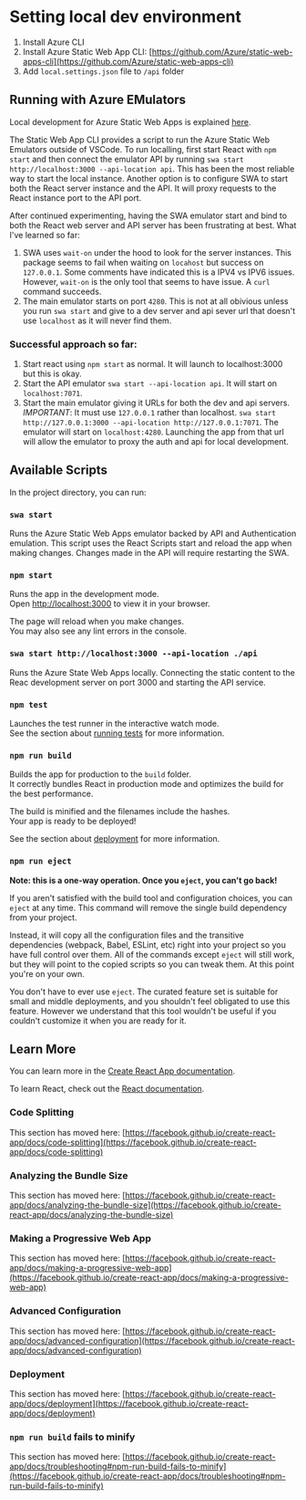 # Setting local dev environment

1. Install Azure CLI
2. Install Azure Static Web App CLI: [https://github.com/Azure/static-web-apps-cli](https://github.com/Azure/static-web-apps-cli)
3. Add `local.settings.json` file to `/api` folder

## Running with Azure EMulators

Local development for Azure Static Web Apps is explained [here](https://learn.microsoft.com/en-us/azure/static-web-apps/local-development).

The Static Web App CLI provides a script to run the Azure Static Web Emulators outside of VSCode. To run localling, 
first start React with `npm start` and then connect the emulator API by running `swa start http://localhost:3000 --api-location api`.
This has been the most reliable way to start the local instance. Another option is to configure SWA to
start both the React server instance and the API. It will proxy requests to the React instance port to the API port.

After continued experimenting, having the SWA emulator start and bind to both the React web server and API server has been frustrating at best. What I've learned so far:

1. SWA uses `wait-on` under the hood to look for the server instances. This package seems to fail when waiting on `locahost` but success on `127.0.0.1`. Some comments have indicated this is a IPV4 vs IPV6 issues. However, `wait-on` is the only tool that seems to have issue. A `curl` command succeeds. 
2. The main emulator starts on port `4280`. This is not at all obivious unless you run `swa start` and give to a dev server and api sever url that doesn't use `localhost` as it will never find them. 

### Successful approach so far:

1. Start react using `npm start` as normal. It will launch to localhost:3000 but this is okay.
2. Start the API emulator `swa start --api-location api`. It will start on `localhost:7071`.
3. Start the main emulator giving it URLs for both the dev and api servers. *IMPORTANT*: It must use `127.0.0.1` rather than localhost. `swa start http://127.0.0.1:3000 --api-location http://127.0.0.1:7071`. The emulator will start on `localhost:4280`. Launching the app from that url will allow the emulator to proxy the auth and api for local development.


## Available Scripts

In the project directory, you can run:

### `swa start`

Runs the Azure Static Web Apps emulator backed by API and Authentication emulation.
This script uses the React Scripts start and reload the app when making changes. Changes
made in the API will require restarting the SWA. 

### `npm start`

Runs the app in the development mode.\
Open [http://localhost:3000](http://localhost:3000) to view it in your browser.

The page will reload when you make changes.\
You may also see any lint errors in the console.

### `swa start http://localhost:3000 --api-location ./api`

Runs the Azure State Web Apps locally. Connecting the static content to
the Reac development server on port 3000 and starting the API service. 

### `npm test`

Launches the test runner in the interactive watch mode.\
See the section about [running tests](https://facebook.github.io/create-react-app/docs/running-tests) for more information.

### `npm run build`

Builds the app for production to the `build` folder.\
It correctly bundles React in production mode and optimizes the build for the best performance.

The build is minified and the filenames include the hashes.\
Your app is ready to be deployed!

See the section about [deployment](https://facebook.github.io/create-react-app/docs/deployment) for more information.

### `npm run eject`

**Note: this is a one-way operation. Once you `eject`, you can't go back!**

If you aren't satisfied with the build tool and configuration choices, you can `eject` at any time. This command will remove the single build dependency from your project.

Instead, it will copy all the configuration files and the transitive dependencies (webpack, Babel, ESLint, etc) right into your project so you have full control over them. All of the commands except `eject` will still work, but they will point to the copied scripts so you can tweak them. At this point you're on your own.

You don't have to ever use `eject`. The curated feature set is suitable for small and middle deployments, and you shouldn't feel obligated to use this feature. However we understand that this tool wouldn't be useful if you couldn't customize it when you are ready for it.

## Learn More

You can learn more in the [Create React App documentation](https://facebook.github.io/create-react-app/docs/getting-started).

To learn React, check out the [React documentation](https://reactjs.org/).

### Code Splitting

This section has moved here: [https://facebook.github.io/create-react-app/docs/code-splitting](https://facebook.github.io/create-react-app/docs/code-splitting)

### Analyzing the Bundle Size

This section has moved here: [https://facebook.github.io/create-react-app/docs/analyzing-the-bundle-size](https://facebook.github.io/create-react-app/docs/analyzing-the-bundle-size)

### Making a Progressive Web App

This section has moved here: [https://facebook.github.io/create-react-app/docs/making-a-progressive-web-app](https://facebook.github.io/create-react-app/docs/making-a-progressive-web-app)

### Advanced Configuration

This section has moved here: [https://facebook.github.io/create-react-app/docs/advanced-configuration](https://facebook.github.io/create-react-app/docs/advanced-configuration)

### Deployment

This section has moved here: [https://facebook.github.io/create-react-app/docs/deployment](https://facebook.github.io/create-react-app/docs/deployment)

### `npm run build` fails to minify

This section has moved here: [https://facebook.github.io/create-react-app/docs/troubleshooting#npm-run-build-fails-to-minify](https://facebook.github.io/create-react-app/docs/troubleshooting#npm-run-build-fails-to-minify)
